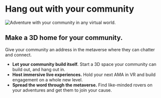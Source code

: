 # Hang out with your community

![Adventure with your community in any virtual world.](<../.gitbook/assets/image (7) (1).png>)

## Make a 3D home for your community.

Give your community an address in the metaverse where they can chatter and connect.

* **Let your community build itself.** Start a 3D space your community can build out, and hang out in.
* **Host immersive live experiences.** Hold your next AMA in VR and build engagement on a whole new level.
* **Spread the word through the metaverse.** Find like-minded rovers on your adventures and get them to join your cause.
